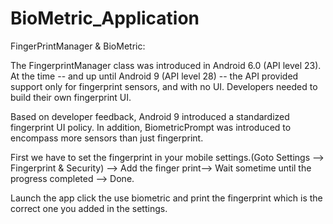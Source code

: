 # BioMetric_Application

FingerPrintManager & BioMetric:

The FingerprintManager class was introduced in Android 6.0 (API level 23). At the time -- and up until Android 9 (API level 28) -- the API provided support only for fingerprint sensors, and with no UI. Developers needed to build their own fingerprint UI.

Based on developer feedback, Android 9 introduced a standardized fingerprint UI policy. In addition, BiometricPrompt was introduced to encompass more sensors than just fingerprint.

First we have to set the fingerprint in your mobile settings.(Goto Settings --> Fingerprint & Security) --> Add the finger print--> Wait sometime until the progress completed --> Done.

Launch the app click the use biometric and print the fingerprint which is the correct one you added in the settings.
